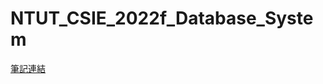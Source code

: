 # NTUT_CSIE_2022f_Database_System
[筆記連結](./Database%20System%208448b94beaf34fcebe456f5a188f273a.md)
